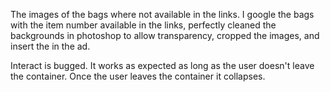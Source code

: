 The images of the bags where not available in the links.
I google the bags with the item number available in the links, perfectly 
cleaned the backgrounds in photoshop to allow transparency, cropped the images,
and insert the in the ad.

Interact is bugged.
It works as expected as long as the user doesn't leave the container.
Once the user leaves the container it collapses.